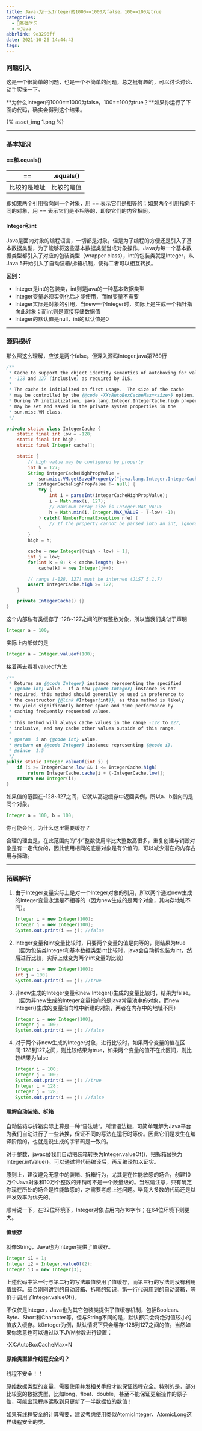 ```yaml
---
title: Java-为什么Integer的1000==1000为false，100==100为true
categories:
  - 🌙基础学习
  - ⭐Java
abbrlink: 9e3298ff
date: 2021-10-26 14:44:43
tags:
---
```


### 问题引入

这是一个很简单的问题，也是一个不简单的问题，总之挺有趣的，可以讨论讨论、动手实操一下。

**为什么Integer的1000==1000为false，100==100为true？**如果你运行了下面的代码，确实会得到这个结果。

{% asset_img 1.png %}

***

<!--more-->

### 基本知识

#### ==和.equals()

| == | .equals() |
| -- | --------- |
| 比较的是地址 | 比较的是值 |

即如果两个引用指向同一个对象，用 == 表示它们是相等的；如果两个引用指向不同的对象，用 == 表示它们是不相等的，即使它们的内容相同。

#### Integer和int

Java是面向对象的编程语言，一切都是对象，但是为了编程的方便还是引入了基本数据类型，为了能够将这些基本数据类型当成对象操作，Java为每一个基本数据类型都引入了对应的包装类型（wrapper class），int的包装类就是Integer，从Java 5开始引入了自动装箱/拆箱机制，使得二者可以相互转换。

**区别：**

- Integer是int的包装类，int则是java的一种基本数据类型
- Integer变量必须实例化后才能使用，而int变量不需要
- Integer实际是对象的引用，当new一个Integer时，实际上是生成一个指针指向此对象；而int则是直接存储数据值
- Integer的默认值是null，int的默认值是0

***

### 源码探析

那么照这么理解，应该是两个false。但深入源码Integer.java第769行

``` java
/**
 * Cache to support the object identity semantics of autoboxing for values between
 * -128 and 127 (inclusive) as required by JLS.
 *
 * The cache is initialized on first usage.  The size of the cache
 * may be controlled by the {@code -XX:AutoBoxCacheMax=<size>} option.
 * During VM initialization, java.lang.Integer.IntegerCache.high property
 * may be set and saved in the private system properties in the
 * sun.misc.VM class.
 */

private static class IntegerCache {
    static final int low = -128;
    static final int high;
    static final Integer cache[];

    static {
        // high value may be configured by property
        int h = 127;
        String integerCacheHighPropValue =
            sun.misc.VM.getSavedProperty("java.lang.Integer.IntegerCache.high");
        if (integerCacheHighPropValue != null) {
            try {
                int i = parseInt(integerCacheHighPropValue);
                i = Math.max(i, 127);
                // Maximum array size is Integer.MAX_VALUE
                h = Math.min(i, Integer.MAX_VALUE - (-low) -1);
            } catch( NumberFormatException nfe) {
                // If the property cannot be parsed into an int, ignore it.
            }
        }
        high = h;

        cache = new Integer[(high - low) + 1];
        int j = low;
        for(int k = 0; k < cache.length; k++)
            cache[k] = new Integer(j++);

        // range [-128, 127] must be interned (JLS7 5.1.7)
        assert IntegerCache.high >= 127;
    }

    private IntegerCache() {}
}
```

这个内部私有类缓存了-128~127之间的所有整数对象，所以当我们类似于声明

``` java
Integer a = 100;
```

实际上内部做的是

``` java
Integer a = Integer.valueof(100);
```

接着再去看看valueof方法

``` java
/**
 * Returns an {@code Integer} instance representing the specified
 * {@code int} value.  If a new {@code Integer} instance is not
 * required, this method should generally be used in preference to
 * the constructor {@link #Integer(int)}, as this method is likely
 * to yield significantly better space and time performance by
 * caching frequently requested values.
 *
 * This method will always cache values in the range -128 to 127,
 * inclusive, and may cache other values outside of this range.
 *
 * @param  i an {@code int} value.
 * @return an {@code Integer} instance representing {@code i}.
 * @since  1.5
 */
public static Integer valueOf(int i) {
    if (i >= IntegerCache.low && i <= IntegerCache.high)
        return IntegerCache.cache[i + (-IntegerCache.low)];
    return new Integer(i);
}
```

如果值的范围在-128~127之间，它就从高速缓存中返回实例，所以a、b指向的是同个对象。

``` java
Integer a = 100, b = 100;
```

你可能会问，为什么这里需要缓存？

合理的理由是，在此范围内的“小”整数使用率比大整数高很多，重复创建与销毁对象是有一定代价的，因此使用相同的底层对象是有价值的，可以减少潜在的内存占用与抖动。

***

### 拓展解析

1. 由于Integer变量实际上是对一个Integer对象的引用，所以两个通过new生成的Integer变量永远是不相等的（因为new生成的是两个对象，其内存地址不同）。

    ``` java
    Integer i = new Integer(100);
    Integer j = new Integer(100);
    System.out.print(i == j); //false
    ```

2. Integer变量和int变量比较时，只要两个变量的值是向等的，则结果为true（因为包装类Integer和基本数据类型int比较时，java会自动拆包装为int，然后进行比较，实际上就变为两个int变量的比较）

    ``` java
    Integer i = new Integer(100);
    int j = 100；
    System.out.print(i == j); //true
    ```

3. 非new生成的Integer变量和new Integer()生成的变量比较时，结果为false。（因为非new生成的Integer变量指向的是java常量池中的对象，而new Integer()生成的变量指向堆中新建的对象，两者在内存中的地址不同）

    ``` java
    Integer i = new Integer(100);
    Integer j = 100;
    System.out.print(i == j); //false
    ```

4. 对于两个非new生成的Integer对象，进行比较时，如果两个变量的值在区间-128到127之间，则比较结果为true，如果两个变量的值不在此区间，则比较结果为false

    ``` java
    Integer i = 100;
    Integer j = 100;
    System.out.print(i == j); //true
    Integer i = 128;
    Integer j = 128;
    System.out.print(i == j); //false
    ```

#### 理解自动装箱、拆箱

自动装箱与拆箱实际上算是一种“语法糖”。所谓语法糖，可简单理解为Java平台为我们自动进行了一些转换，保证不同的写法在运行时等价。因此它们是发生在编译阶段的，也就是说生成的字节码是一致的。

对于整数，javac替我们自动把装箱转换为Integer.valueOf()，把拆箱替换为Integer.intValue()。可以通过将代码编译后，再反编译加以证实。

原则上，建议避免无意中的装箱、拆箱行为，尤其是在性能敏感的场合，创建10万个Java对象和10万个整数的开销可不是一个数量级的。当然请注意，只有确定你现在所处的场合是性能敏感的，才需要考虑上述问题。毕竟大多数的代码还是以开发效率为优先的。

顺带说一下，在32位环境下，Integer对象占用内存16字节；在64位环境下则更大。

#### 值缓存

就像String，Java也为Integer提供了值缓存。

``` java
Integer i1 = 1;
Integer i2 = Integer.valueOf(2);
Integer i3 = new Integer(3);
```

上述代码中第一行与第二行的写法取值使用了值缓存，而第三行的写法则没有利用值缓存。结合刚刚讲到的自动装箱、拆箱的知识，第一行代码用到的自动装箱，等价于调用了Integer.valueOf()。

不仅仅是Integer，Java也为其它包装类提供了值缓存机制，包括Boolean、Byte、Short和Character等。但与String不同的是，默认都只会将绝对值较小的值放入缓存。以Integer为例，默认情况下只会缓存-128到127之间的值。当然如果你愿意也可以通过以下JVM参数进行设置：

-XX:AutoBoxCacheMax=N

#### 原始类型操作线程安全吗？

线程不安全！！

原始数据类型的变量，需要使用并发相关手段才能保证线程安全。特别的是，部分比较宽的数据类型，比如long、float、double，甚至不能保证更新操作的原子性，可能出现程序读取到只更新了一半数据位的数值！

如果有线程安全的计算需要，建议考虑使用类似AtomicInteger、AtomicLong这样线程安全的类。
